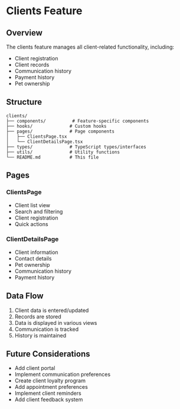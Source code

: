 # Clients Feature

## Overview

The clients feature manages all client-related functionality, including:

- Client registration
- Client records
- Communication history
- Payment history
- Pet ownership

## Structure

```
clients/
├── components/          # Feature-specific components
├── hooks/              # Custom hooks
├── pages/              # Page components
│   ├── ClientsPage.tsx
│   └── ClientDetailsPage.tsx
├── types/              # TypeScript types/interfaces
├── utils/              # Utility functions
└── README.md           # This file
```

## Pages

### ClientsPage

- Client list view
- Search and filtering
- Client registration
- Quick actions

### ClientDetailsPage

- Client information
- Contact details
- Pet ownership
- Communication history
- Payment history

## Data Flow

1. Client data is entered/updated
2. Records are stored
3. Data is displayed in various views
4. Communication is tracked
5. History is maintained

## Future Considerations

- Add client portal
- Implement communication preferences
- Create client loyalty program
- Add appointment preferences
- Implement client reminders
- Add client feedback system
